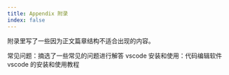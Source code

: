 ```yaml
---
title: Appendix 附录
index: false
---
```


附录里写了一些因为正文篇章结构不适合出现的内容。

常见问题：摘选了一些常见的问题进行解答
vscode 安装和使用：代码编辑软件 vscode 的安装和使用教程
